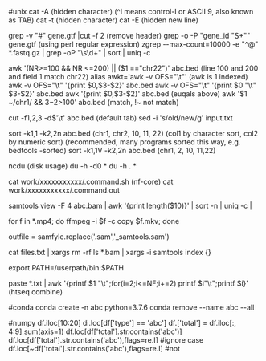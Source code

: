 #unix
cat -A (hidden character) (^I means control-I or ASCII 9, also known as TAB)
cat -t (hidden character)
cat -E (hidden new line)

grep -v "#" gene.gtf |cut -f 2 (remove header)
grep -o -P "gene_id \"S+\"" gene.gtf (using perl regular expression)
zgrep --max-count=10000 -e "^@" *.fastq.gz | grep -oP "\s\d+" | sort | uniq -c

awk '(NR>=100 && NR <=200) || ($1 =="chr22")' abc.bed (line 100 and 200 and field 1 match chr22)
alias awkt='awk -v OFS="\t"' (awk is 1 indexed)
awk -v OFS="\t" '{print $0,$3-$2}' abc.bed
awk -v OFS="\t" '{print $0 "\t" $3-$2}' abc.bed
awk '{print $0,$3-$2}' abc.bed (euqals above)
awk '$1 ~/chr1/ && $3-$2>100' abc.bed (match, !~ not match)

cut -f1,2,3 -d$'\t' abc.bed (default tab)
sed -i 's/old/new/g' input.txt

sort -k1,1 -k2,2n abc.bed  (chr1, chr2, 10, 11, 22) (col1 by character sort, col2 by numeric sort) (recommended, many programs sorted this way, e.g. bedtools -sorted)
sort -k1,1V -k2,2n abc.bed (chr1, 2, 10, 11,22)

ncdu (disk usage)
du -h -d0 *
du -h . * 


cat work/xxxxxxxxxxx/.command.sh (nf-core)
cat work/xxxxxxxxxxx/.command.out

samtools view -F 4 abc.bam | awk '{print length($10)}' | sort -n | uniq -c |

for f in *.mp4; do ffmpeg -i $f -c copy $f.mkv; done 

outfile = samfyle.replace('.sam','_samtools.sam')

cat files.txt | xargs rm -rf
ls *.bam | xargs -i samtools index {}

export PATH=/userpath/bin:$PATH

paste *.txt | awk '{printf $1 "\t";for(i=2;i<=NF;i+=2) printf $i"\t";printf $i}' (htseq combine)


#conda
conda create -n abc python=3.7.6
conda remove --name abc --all

#numpy
df.iloc[10:20]
di.loc[df['type'] == 'abc']
df.['total'] = df.iloc[:, 4:9].sum(axis=1)
df.loc[df['total'].str.contains('abc')]
df.loc[df['total'].str.contains('abc'),flags=re.I] #ignore case
df.loc[~df['total'].str.contains('abc'),flags=re.I] #not

